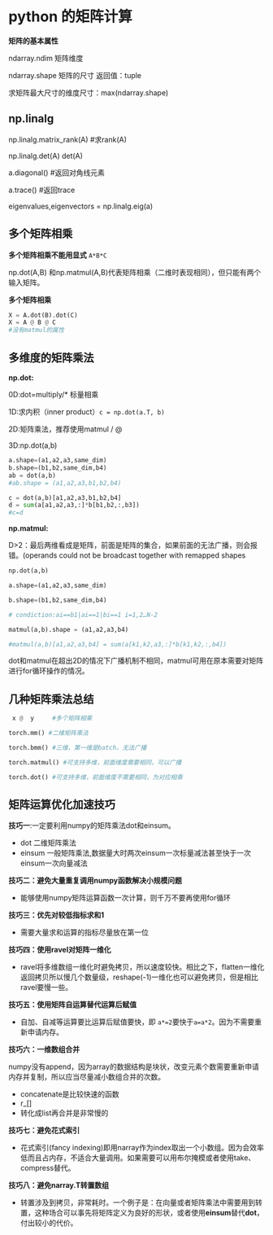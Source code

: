 # python 的矩阵计算

**矩阵的基本属性**

ndarray.ndim 矩阵维度

ndarray.shape 矩阵的尺寸 返回值：tuple

求矩阵最大尺寸的维度尺寸：max(ndarray.shape)



## np.linalg

np.linalg.matrix_rank(A) #求rank(A)

np.linalg.det(A) det(A)

a.diagonal() #返回对角线元素

a.trace() #返回trace

eigenvalues,eigenvectors = np.linalg.eig(a)



 ##  多个矩阵相乘

**多个矩阵相乘不能用显式** `A*B*C`

np.dot(A,B) 和np.matmul(A,B)代表矩阵相乘（二维时表现相同），但只能有两个输入矩阵。



**多个矩阵相乘**

```python
X = A.dot(B).dot(C)
X = A @ B @ C
#没有matmul的属性
```



## 多维度的矩阵乘法

**np.dot:**

0D:dot=multiply/* 标量相乘

1D:求内积（inner product）`c = np.dot(a.T, b)`

2D:矩阵乘法，推荐使用matmul / @ 

3D:np.dot(a,b)

```python
a.shape=(a1,a2,a3,same_dim)
b.shape=(b1,b2,same_dim,b4)
ab = dot(a,b)
#ab.shape = (a1,a2,a3,b1,b2,b4)

c = dot(a,b)[a1,a2,a3,b1,b2,b4]
d = sum(a[a1,a2,a3,:]*b[b1,b2,:,b3])
#c=d
```

 

 

**np.matmul:**

D>2：最后两维看成是矩阵，前面是矩阵的集合，如果前面的无法广播，则会报错。(operands could not be broadcast together with remapped shapes



```python
np.dot(a,b)

a.shape=(a1,a2,a3,same_dim)

b.shape=(b1,b2,same_dim,b4)

# condiction:ai==b1|ai==1|bi==1 i=1,2…N-2

matmul(a,b).shape = (a1,a2,a3,b4)

#matmul(a,b)[a1,a2,a3,b4] = sum(a[k1,k2,a3,:]*b[k1,k2,:,b4])
```

 

dot和matmul在超出2D的情况下广播机制不相同，matmul可用在原本需要对矩阵进行for循环操作的情况。

 

## 几种矩阵乘法总结

```python
 x @  y     #多个矩阵相乘 

torch.mm() #二维矩阵乘法

torch.bmm() #三维，第一维是batch，无法广播

torch.matmul() #可支持多维，前面维度需要相同，可以广播

torch.dot() #可支持多维，前面维度不需要相同，为对应相乘
```



## 矩阵运算优化加速技巧

**技巧一**:一定要利用numpy的矩阵乘法dot和einsum。

- dot 二维矩阵乘法
- einsum 一般矩阵乘法,数据量大时两次einsum一次标量减法甚至快于一次einsum一次向量减法

**技巧二：避免大量重复调用numpy函数解决小规模问题**

- 能够使用numpy矩阵运算函数一次计算，则千万不要再使用for循环

**技巧三：优先对较低指标求和1**

- 需要大量求和运算的指标尽量放在第一位

**技巧四：使用ravel对矩阵一维化**

- ravel将多维数组一维化时避免拷贝，所以速度较快。相比之下，flatten一维化返回拷贝所以慢几个数量级，reshape(-1)一维化也可以避免拷贝，但是相比ravel要慢一些。

**技巧五：使用矩阵自运算替代运算后赋值**

- 自加、自减等运算要比运算后赋值要快，即 `a*=2`要快于`a=a*2`。因为不需要重新申请内存。

**技巧六：一维数组合并**

numpy没有append，因为array的数据结构是块状，改变元素个数需要重新申请内存并复制，所以应当尽量减小数组合并的次数。

- concatenate是比较快速的函数
- r_[]
- 转化成list再合并是非常慢的

**技巧七：避免花式索引**

- 花式索引(fancy indexing)即用narray作为index取出一个小数组。因为会效率低而且占内存，不适合大量调用。如果需要可以用布尔掩模或者使用take、compress替代。

**技巧八：避免narray.T转置数组**

- 转置涉及到拷贝，非常耗时。一个例子是：在向量或者矩阵乘法中需要用到转置，这种场合可以事先将矩阵定义为良好的形状，或者使用**einsum**替代**dot**，付出较小的代价。